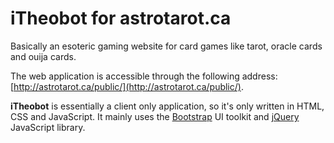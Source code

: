 # iTheobot for astrotarot.ca

Basically an esoteric gaming website for card games like tarot, oracle cards and ouija cards.

The web application is accessible through the following address: [http://astrotarot.ca/public/](http://astrotarot.ca/public/).

**iTheobot** is essentially a client only application, so it's only written in HTML, CSS and JavaScript. It mainly uses the [Bootstrap](http://getbootstrap.com) UI toolkit and [jQuery](http://jquery.com) JavaScript library.

